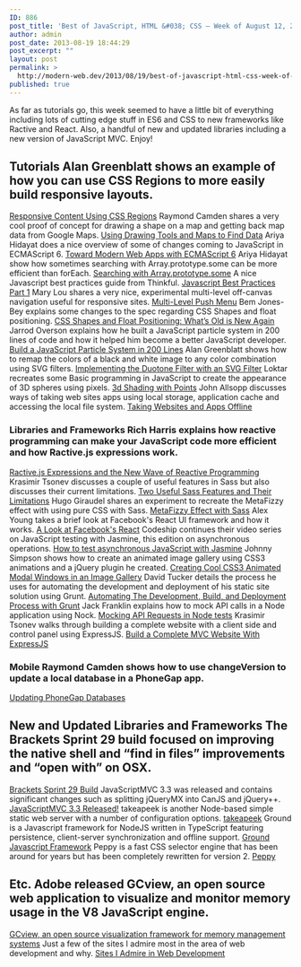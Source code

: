 ```yaml
---
ID: 886
post_title: 'Best of JavaScript, HTML &#038; CSS – Week of August 12, 2013'
author: admin
post_date: 2013-08-19 18:44:29
post_excerpt: ""
layout: post
permalink: >
  http://modern-web.dev/2013/08/19/best-of-javascript-html-css-week-of-august-12-2013/
published: true
---
```

As far as tutorials go, this week seemed to have a little bit of everything including lots of cutting edge stuff in ES6 and CSS to new frameworks like Ractive and React. Also, a handful of new and updated libraries including a new version of JavaScript MVC. Enjoy! 
## Tutorials Alan Greenblatt shows an example of how you can use CSS Regions to more easily build responsive layouts. 

[Responsive Content Using CSS Regions][1] Raymond Camden shares a very cool proof of concept for drawing a shape on a map and getting back map data from Google Maps. [Using Drawing Tools and Maps to Find Data][2] Ariya Hidayat does a nice overview of some of changes coming to JavaScript in ECMAScript 6. [Toward Modern Web Apps with ECMAScript 6][3] Ariya Hidayat show how sometimes searching with Array.prototype.some can be more efficient than forEach. [Searching with Array.prototype.some][4] A nice Javascript best practices guide from Thinkful. [Javascript Best Practices Part 1][5] Mary Lou shares a very nice, experimental multi-level off-canvas navigation useful for responsive sites. [Multi-Level Push Menu][6] Bem Jones-Bey explains some changes to the spec regarding CSS Shapes and float positioning. [CSS Shapes and Float Positioning: What’s Old is New Again][7] Jarrod Overson explains how he built a JavaScript particle system in 200 lines of code and how it helped him become a better JavaScript developer. [Build a JavaScript Particle System in 200 Lines][8] Alan Greenblatt shows how to remap the colors of a black and white image to any color combination using SVG filters. [Implementing the Duotone Filter with an SVG Filter][9] Loktar recreates some Basic programming in JavaScript to create the appearance of 3D spheres using pixels. [3d Shading with Points][10] John Allsopp discusses ways of taking web sites apps using local storage, application cache and accessing the local file system. [Taking Websites and Apps Offline][11] 
### Libraries and Frameworks Rich Harris explains how reactive programming can make your JavaScript code more efficient and how Ractive.js expressions work. 

[Ractive.js Expressions and the New Wave of Reactive Programming][12] Krasimir Tsonev discusses a couple of useful features in Sass but also discusses their current limitations. [Two Useful Sass Features and Their Limitations][13] Hugo Giraudel shares an experiment to recreate the MetaFizzy effect with using pure CSS with Sass. [MetaFizzy Effect with Sass][14] Alex Young takes a brief look at Facebook's React UI framework and how it works. [A Look at Facebook's React][15] Codeship continues their video series on JavaScript testing with Jasmine, this edition on asynchronous operations. [How to test asynchronous JavaScript with Jasmine][16] Johnny Simpson shows how to create an animated image gallery using CSS3 animations and a jQuery plugin he created. [Creating Cool CSS3 Animated Modal Windows in an Image Gallery][17] David Tucker details the process he uses for automating the development and deployment of his static site solution using Grunt. [Automating The Development, Build, and Deployment Process with Grunt][18] Jack Franklin explains how to mock API calls in a Node application using Nock. [Mocking API Requests in Node tests][19] Krasimir Tsonev walks through building a complete website with a client side and control panel using ExpressJS. [Build a Complete MVC Website With ExpressJS][20] 
### Mobile Raymond Camden shows how to use changeVersion to update a local database in a PhoneGap app. 

[Updating PhoneGap Databases][21] 
## New and Updated Libraries and Frameworks The Brackets Sprint 29 build focused on improving the native shell and “find in files” improvements and “open with” on OSX. 

[Brackets Sprint 29 Build][22] JavaScriptMVC 3.3 was released and contains significant changes such as splitting jQueryMX into CanJS and jQuery++. [JavaScriptMVC 3.3 Released!][23] takeapeek is another Node-based simple static web server with a number of configuration options. [takeapeek][24] Ground is a Javascript framework for NodeJS written in TypeScript featuring persistence, client-server synchronization and offline support. [Ground Javascript Framework][25] Peppy is a fast CSS selector engine that has been around for years but has been completely rewritten for version 2. [Peppy][26] 
## Etc. Adobe released GCview, an open source web application to visualize and monitor memory usage in the V8 JavaScript engine. 

[GCview, an open source visualization framework for memory management systems][27] Just a few of the sites I admire most in the area of web development and why. [Sites I Admire in Web Development][28]

 [1]: http://bit.ly/1dlGSDh
 [2]: http://www.raymondcamden.com/index.cfm/2013/8/19/Using-Drawing-Tools-and-Maps-to-Find-Data
 [3]: http://bit.ly/15JCWo8
 [4]: http://bit.ly/13nBde1
 [5]: http://bit.ly/13nx61H
 [6]: http://bit.ly/1bsVor0
 [7]: http://adobe.ly/168QahU
 [8]: http://bit.ly/13i8fwc
 [9]: http://bit.ly/168OJjB
 [10]: http://www.somethinghitme.com/2013/08/16/3d-shading-with-points/
 [11]: http://html5hub.com/taking-websites-and-apps-offline/#i.p7bios10kfdpor
 [12]: http://bit.ly/13yHsMg
 [13]: http://bit.ly/13yEV4v
 [14]: http://bit.ly/14O1Eum
 [15]: http://bit.ly/142xXDm
 [16]: http://bit.ly/15JDvyl
 [17]: http://bit.ly/13nzDJ1
 [18]: http://bit.ly/167tYF1
 [19]: http://javascriptplayground.com/blog/2013/08/mocking-web-requests/
 [20]: http://net.tutsplus.com/tutorials/javascript-ajax/build-a-complete-mvc-web-site-with-expressjs/
 [21]: http://www.facebook.com/l.php?u=http%3A%2F%2Fbit.ly%2F14crX7h&h=GAQGU9WABAQH6juESdb2Wc2tlvw-rznGd2WLw0Tbnv0DfOg&enc=AZM5ui9XBUzYZlYt93IxppI1ughe1TzVCTYEnmNy24W0LwSAYmd4lXUV1q3ZD86KFufdsqIc6zA3XaqkTLsMMtYc&s=1
 [22]: http://blog.brackets.io/2013/08/15/brackets-sprint-29-build/
 [23]: http://bit.ly/142IOx9
 [24]: http://bit.ly/14gpWH9
 [25]: http://bit.ly/15AWyuM
 [26]: https://github.com/jdonaghue/Peppy
 [27]: http://blogs.adobe.com/open/gcview-an-open-source-visualization-framework-for-memory-management-systems/
 [28]: http://bit.ly/14bsztN